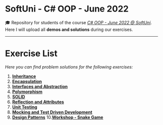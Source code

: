 # SoftUni - C# OOP - June 2022
🎓 Repository for students of the course [*C# OOP - June 2022 @ SoftUni*](https://softuni.bg/trainings/3700/csharp-oop-june-2022). Here I will upload all **demos and solutions** during our exercises.
***
# Exercise List
*Here you can find problem solutions for the following exercises:*
1. [**Inheritance**](https://github.com/KrIsKa7a/SoftUni-CSharpOOP-June2022/tree/main/E01.%20Inheritance)
2. [**Encapsulation**](https://github.com/KrIsKa7a/SoftUni-CSharpOOP-June2022/tree/main/E02.%20Encapsulation)
3. [**Interfaces and Abstraction**](https://github.com/KrIsKa7a/SoftUni-CSharpOOP-June2022/tree/main/E03.%20Interfaces%20and%20Abstraction)
4. [**Polymorphism**](https://github.com/KrIsKa7a/SoftUni-CSharpOOP-June2022/tree/main/E04.%20Polymorphism)
5. [**SOLID**](https://github.com/KrIsKa7a/SoftUni-CSharpOOP-June2022/tree/main/E05.%20SOLID)
6. [**Reflection and Attributes**](https://github.com/KrIsKa7a/SoftUni-CSharpOOP-June2022/tree/main/E06.%20Reflection%20and%20Attributes)
7. [**Unit Testing**](https://github.com/KrIsKa7a/SoftUni-CSharpOOP-June2022/tree/main/E07.%20Unit%20testing)
8. [**Mocking and Test Driven Development**](https://github.com/KrIsKa7a/SoftUni-CSharpOOP-June2022/tree/main/E08.%20Mocking%20and%20Test%20Driven%20Development)
9. [**Design Patterns**](https://github.com/KrIsKa7a/SoftUni-CSharpOOP-June2022/tree/main/E09.%20Design%20Patterns)
10.[**Workshop - Snake Game**](https://github.com/KrIsKa7a/SoftUni-CSharpOOP-June2022/tree/main/E10.%20Workshop%20-%20Snake/SimpleSnake)
